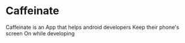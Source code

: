 # Caffeinate
Caffeinate is an App that helps android developers Keep their phone's screen On while developing